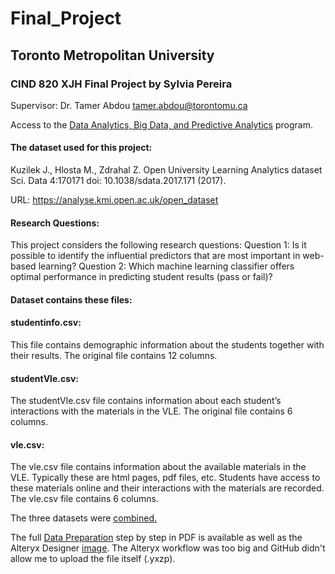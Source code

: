# Final_Project

## Toronto Metropolitan University
### CIND 820 XJH Final Project by Sylvia Pereira

Supervisor: Dr. Tamer Abdou tamer.abdou@torontomu.ca

Access to the [Data Analytics, Big Data, and Predictive Analytics](https://continuing.torontomu.ca/public/category/courseCategoryCertificateProfile.do?method=load&certificateId=171618) program.


#### The dataset used for this project:
Kuzilek J., Hlosta M., Zdrahal Z. Open University Learning Analytics dataset Sci. Data 4:170171 doi: 10.1038/sdata.2017.171 (2017).

URL: https://analyse.kmi.open.ac.uk/open_dataset

#### Research Questions:

This project considers the following research questions: 
Question 1: Is it possible to identify the influential predictors that are most important in web-based learning?
Question 2: Which machine learning classifier offers optimal performance in predicting student results (pass or fail)?

#### Dataset contains these files:

#### studentinfo.csv:

This file contains demographic information about the students together with their results. The original file contains 12 columns.

#### studentVle.csv:

The studentVle.csv file contains information about each student’s interactions with the materials in the VLE. The original file contains 6 columns.

#### vle.csv:

The vle.csv file contains information about the available materials in the VLE. Typically these are html pages, pdf files, etc. Students have access to these materials online and their interactions with the materials are recorded. The vle.csv file contains 6 columns.

The three datasets were [combined.](https://github.com/sylviabpereira/Final_Project/blob/main/Dataset_EDA_Combined.csv)

The full [Data Preparation](https://github.com/sylviabpereira/Final_Project/blob/main/Data_Preparation_Step_by_Step.pdf) step by step in PDF is available as well as the Alteryx Designer [image](https://github.com/sylviabpereira/Final_Project/blob/main/Alteryx_Designer_Prep.PNG). The Alteryx workflow was too big and GitHub didn't allow me to upload the file itself (.yxzp).


